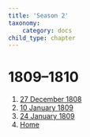 ```yaml
---
title: 'Season 2'
taxonomy:
    category: docs
child_type: chapter
---
```


# 1809–1810

1. [27 December 1808](meeting-01)
2. [10 January 1809](meeting-02)
3. [24 January 1809](meeting-03)
4. [Home](../home)